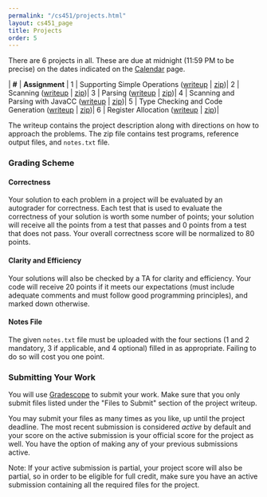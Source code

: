 ```yaml
---
permalink: "/cs451/projects.html"
layout: cs451_page
title: Projects
order: 5
---
```


There are 6 projects in all. These are due at midnight (11:59 PM to be precise) on the dates indicated on the [Calendar](calendar.html) page.

| **#** | **Assignment** |
1 | Supporting Simple Operations ([writeup](https://www.cs.umb.edu/~siyer/teaching/cs451/project1.pdf) \| [zip](https://www.cs.umb.edu/~siyer/teaching/cs451/project1.zip))|
2 | Scanning ([writeup](https://www.cs.umb.edu/~siyer/teaching/cs451/project2.pdf) \| [zip](https://www.cs.umb.edu/~siyer/teaching/cs451/project2.zip))|
3 | Parsing ([writeup](https://www.cs.umb.edu/~siyer/teaching/cs451/project3.pdf) \| [zip](https://www.cs.umb.edu/~siyer/teaching/cs451/project3.zip))|
4 | Scanning and Parsing with JavaCC ([writeup](https://www.cs.umb.edu/~siyer/teaching/cs451/project4.pdf) \| [zip](https://www.cs.umb.edu/~siyer/teaching/cs451/project4.zip))|
5 | Type Checking and Code Generation ([writeup](https://www.cs.umb.edu/~siyer/teaching/cs451/project5.pdf) \| [zip](https://www.cs.umb.edu/~siyer/teaching/cs451/project5.zip))|
6 | Register Allocation ([writeup](https://www.cs.umb.edu/~siyer/teaching/cs451/project6.pdf) \| [zip](https://www.cs.umb.edu/~siyer/teaching/cs451/project6.zip))|

The writeup contains the project description along with directions on how to approach the problems. The zip file contains test programs, reference output files, and `notes.txt` file.

### Grading Scheme

#### Correctness

Your solution to each problem in a project will be evaluated by an autograder for correctness. Each test that is used to evaluate the correctness of your solution is worth some number of points; your solution will receive all the points from a test that passes and 0 points from a test that does not pass. Your overall correctness score will be normalized to 80 points.

#### Clarity and Efficiency

Your solutions will also be checked by a TA for clarity and efficiency. Your code will receive 20 points if it meets our expectations (must include adequate comments and must follow good programming principles), and marked down otherwise.

#### Notes File

The given `notes.txt` file must be uploaded with the four sections (1 and 2 mandatory, 3 if applicable, and 4 optional) filled in as appropriate. Failing to do so will cost you one point.

### Submitting Your Work

You will use [Gradescope](https://gradescope.com/) to submit your work. Make sure that you only submit files listed under the "Files to Submit" section of the project writeup.

You may submit your files as many times as you like, up until the project deadline. The most recent submission is considered *active* by default and your score on the active submission is your official score for the project as well. You have the option of making any of your previous submissions active.

Note: If your active submission is partial, your project score will also be partial, so in order to be eligible for full credit, make sure you have an active submission containing all the required files for the project. 
